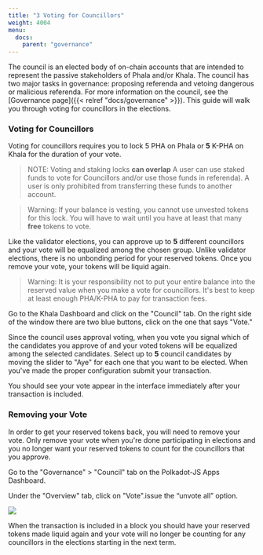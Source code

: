 ```yaml
---
title: "3 Voting for Councillors"
weight: 4004
menu:
  docs:
    parent: "governance"
---
```


The council is an elected body of on-chain accounts that are intended to represent the passive stakeholders of Phala and/or Khala. The council has two major tasks in governance: proposing referenda and vetoing dangerous or malicious referenda. For more information on the council, see the [Governance page]({{< relref "docs/governance" >}}). This guide will walk you through voting for councillors in the elections.

### Voting for Councillors

Voting for councillors requires you to lock 5 PHA on Phala or **5** K-PHA on Khala for the duration of your vote.

> NOTE: Voting and staking locks **can overlap** A user can use staked funds to vote for Councillors and/or use those funds in referenda). A user is only prohibited from transferring these funds to another account.

> Warning: If your balance is vesting, you cannot use unvested tokens for this lock. You will have to wait until you have at least that many **free** tokens to vote.

Like the validator elections, you can approve up to **5** different councillors and your vote will be equalized among the chosen group. Unlike validator elections, there is no unbonding period for your reserved tokens. Once you remove your vote, your tokens will be liquid again.

> Warning: It is your responsibility not to put your entire balance into the reserved value when you make a vote for councillors. It's best to keep at least enough PHA/K-PHA to pay for transaction fees.

Go to the Khala Dashboard and click on the "Council" tab. On the right side of the window there are two blue buttons, click on the one that says "Vote."

Since the council uses approval voting, when you vote you signal which of the candidates you approve of and your voted tokens will be equalized among the selected candidates. Select up to **5** council candidates by moving the slider to "Aye" for each one that you want to be elected. When you've made the proper configuration submit your transaction.

You should see your vote appear in the interface immediately after your transaction is included.

### Removing your Vote

In order to get your reserved tokens back, you will need to remove your vote. Only remove your vote when you're done participating in elections and you no longer want your reserved tokens to count for the councillors that you approve.

Go to the "Governance" > "Council" tab on the Polkadot-JS Apps Dashboard.

Under the "Overview" tab, click on "Vote".issue the “unvote all” option.

![](https://i.imgur.com/Uln8z8p.png)

When the transaction is included in a block you should have your reserved tokens made liquid again and your vote will no longer be counting for any councillors in the elections starting in the next term.
